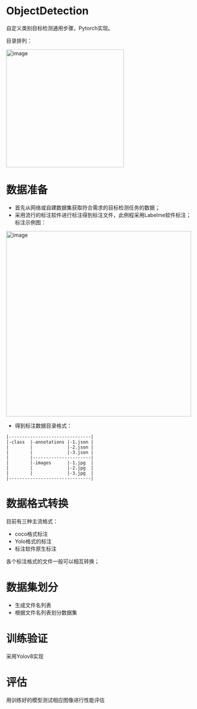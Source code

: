 # ObjectDetection
自定义类别目标检测通用步骤，Pytorch实现。

目录排列：

<img width="318" alt="image" src="https://github.com/user-wu/ObjectDetection/assets/67259115/438297ea-4f06-4baa-b338-6d5c5566c840">

# 数据准备
* 首先从网络或自建数据集获取符合需求的目标检测任务的数据；
* 采用流行的标注软件进行标注得到标注文件，此例程采用Labelme软件标注；
标注示例图：
 <img width="500" alt="image" src="https://github.com/user-wu/ObjectDetection/assets/67259115/92f05aed-477e-4d4a-9aa4-2ce486532bc7">
 
* 得到标注数据目录格式：

```
|-------------------------------|
|-class  |-annotations |-1.json | 
|        |             |-2.json |
|        |             |-3.json |
|        |----------------------|
|        |-images      |-1.jpg  | 
|        |             |-2.jpg  |
|        |             |-3.jpg  |
|-------------------------------|
```

# 数据格式转换
目前有三种主流格式：
* coco格式标注
* Yolo格式的标注
* 标注软件原生标注

各个标注格式的文件一般可以相互转换；

# 数据集划分
* 生成文件名列表
* 根据文件名列表划分数据集

# 训练验证 
采用Yolov8实现

# 评估
用训练好的模型测试相应图像进行性能评估

